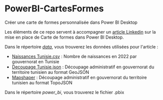 # PowerBI-CartesFormes
Créer une carte de formes personnalisée dans Power BI Desktop

Les éléments de ce repo servent à accompagner un [article Linkedin](https://www.linkedin.com/pulse/cr%C3%A9er-une-carte-de-forme-personnalis%C3%A9e-dans-power-bi-desktop-nejib-49r0e) sur la mise en place de Carte de formes dans Power BI Desktop.

Dans le répertoire *[data](data/)*, vous trouverez les données utilisées pour l'article : 

- [Naissances Tunisie.csv](data/Naissances%20Tunisie.csv) : Nombre de naissances en 2022 par gouvernorat en Tunisie
- [Decoupage Tunisie.json](data/Decoupage%20Tunisie.geojson) : Découpage administratif en gouvernorat du territoire tunisien au format GeoJSON
- [Mapshaper](data/Mapshaper%20Tunisie.json) : Découpage administratif en gouvernorat du territoire tunisien au format TopoJSON


Dans le répertoire *power_bi*, vous trouverez le fichier .pbix 